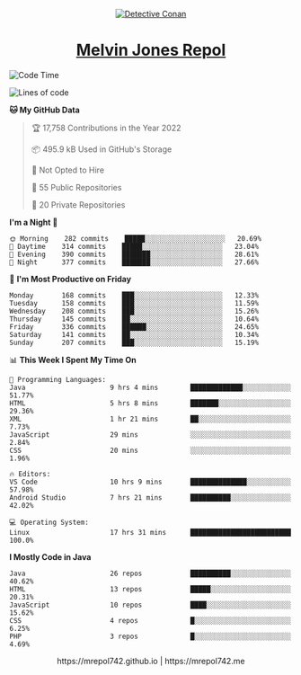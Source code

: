 <p align="center">

<a href="https://mrepol742.github.io">
  <img alt="Detective Conan" src="https://mrepol742-gif-randomizer.vercel.app/api/" /> 
  </a> 
<h1 align="center"><a href="https://mrepol742.github.io/">Melvin Jones Repol</a></h1>
</p>

[comment]: <> (This is a automated generated Data from github action workflow)
[comment]: <> (START OF GENERATED DATA)

<!--START_SECTION:waka-->
![Code Time](http://img.shields.io/badge/Code%20Time-730%20hrs%2025%20mins-blue)

![Lines of code](https://img.shields.io/badge/From%20Hello%20World%20I%27ve%20Written-238%20Thousand%20lines%20of%20code-blue)

**🐱 My GitHub Data** 

> 🏆 17,758 Contributions in the Year 2022
 > 
> 📦 495.9 kB Used in GitHub's Storage 
 > 
> 🚫 Not Opted to Hire
 > 
> 📜 55 Public Repositories 
 > 
> 🔑 20 Private Repositories  
 > 
**I'm a Night 🦉** 

```text
🌞 Morning    282 commits    █████░░░░░░░░░░░░░░░░░░░░   20.69% 
🌆 Daytime    314 commits    █████░░░░░░░░░░░░░░░░░░░░   23.04% 
🌃 Evening    390 commits    ███████░░░░░░░░░░░░░░░░░░   28.61% 
🌙 Night      377 commits    ███████░░░░░░░░░░░░░░░░░░   27.66%

```
📅 **I'm Most Productive on Friday** 

```text
Monday       168 commits    ███░░░░░░░░░░░░░░░░░░░░░░   12.33% 
Tuesday      158 commits    ███░░░░░░░░░░░░░░░░░░░░░░   11.59% 
Wednesday    208 commits    ███░░░░░░░░░░░░░░░░░░░░░░   15.26% 
Thursday     145 commits    ██░░░░░░░░░░░░░░░░░░░░░░░   10.64% 
Friday       336 commits    ██████░░░░░░░░░░░░░░░░░░░   24.65% 
Saturday     141 commits    ██░░░░░░░░░░░░░░░░░░░░░░░   10.34% 
Sunday       207 commits    ███░░░░░░░░░░░░░░░░░░░░░░   15.19%

```


📊 **This Week I Spent My Time On** 

```text
💬 Programming Languages: 
Java                     9 hrs 4 mins        █████████████░░░░░░░░░░░░   51.77% 
HTML                     5 hrs 8 mins        ███████░░░░░░░░░░░░░░░░░░   29.36% 
XML                      1 hr 21 mins        ██░░░░░░░░░░░░░░░░░░░░░░░   7.73% 
JavaScript               29 mins             ░░░░░░░░░░░░░░░░░░░░░░░░░   2.84% 
CSS                      20 mins             ░░░░░░░░░░░░░░░░░░░░░░░░░   1.96%

🔥 Editors: 
VS Code                  10 hrs 9 mins       ██████████████░░░░░░░░░░░   57.98% 
Android Studio           7 hrs 21 mins       ██████████░░░░░░░░░░░░░░░   42.02%

💻 Operating System: 
Linux                    17 hrs 31 mins      █████████████████████████   100.0%

```

**I Mostly Code in Java** 

```text
Java                     26 repos            ██████████░░░░░░░░░░░░░░░   40.62% 
HTML                     13 repos            █████░░░░░░░░░░░░░░░░░░░░   20.31% 
JavaScript               10 repos            ████░░░░░░░░░░░░░░░░░░░░░   15.62% 
CSS                      4 repos             █░░░░░░░░░░░░░░░░░░░░░░░░   6.25% 
PHP                      3 repos             █░░░░░░░░░░░░░░░░░░░░░░░░   4.69%

```



<!--END_SECTION:waka-->

[comment]: <> (END OF GENERATED DATA)

<p align="center"> https://mrepol742.github.io | https://mrepol742.me </p>
